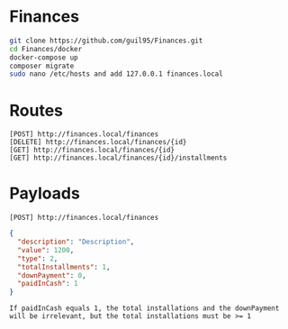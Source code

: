 # Finances

```bash
git clone https://github.com/guil95/Finances.git
cd Finances/docker
docker-compose up
composer migrate
sudo nano /etc/hosts and add 127.0.0.1 finances.local
```
# Routes
```
[POST] http://finances.local/finances
[DELETE] http://finances.local/finances/{id}
[GET] http://finances.local/finances/{id}
[GET] http://finances.local/finances/{id}/installments
```

# Payloads
`
 [POST] http://finances.local/finances
`
```json
{
  "description": "Description",	
  "value": 1200,
  "type": 2,
  "totalInstallments": 1,
  "downPayment": 0,
  "paidInCash": 1
}

```
`
 If paidInCash equals 1, the total installations and the downPayment will be irrelevant, but the total installations must be >= 1
`
